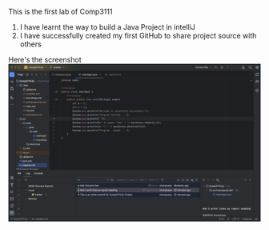 This is the first lab of Comp3111

1. I have learnt the way to build a Java Project in intelliJ
2. I have successfully created my first GitHub to share project source with others
 
Here's the screenshot
![](螢幕截圖%202024-02-18%20下午5.25.42.png)